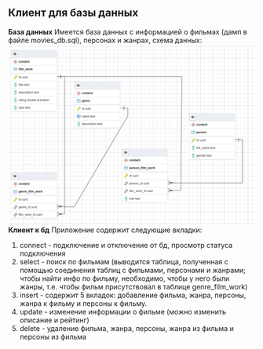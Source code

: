 ## Клиент для базы данных
**База данных**
Имеется база данных с информацией о фильмах (дамп в файле movies_db.sql), персонах и жанрах, схема данных:
![схема данных](data_schema.JPG)
**Клиент к бд**
Приложение содержит следующие вкладки:

 1. connect - подключение и отключение от бд, просмотр статуса подключения
 2. select - поиск по фильмам (выводится таблица, полученная с помощью соединения таблиц с фильмами, персонами и жанрами; чтобы найти инфо по фильму, необходимо, чтобы у него были жанры, т.е. чтобы фильм присутствовал в таблице genre_film_work)
 3. insert - содержит 5 вкладок: добавление фильма, жанра, персоны, жанра к фильму и персоны к фильму. 
 4. update - изменение информации о фильме (можно изменить описание и рейтинг)
 5. delete - удаление фильма, жанра, персоны, жанра из фильма и персоны из фильма
